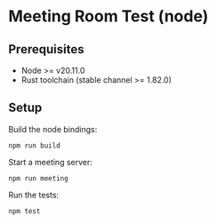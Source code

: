 # Meeting Room Test (node)

## Prerequisites

* Node >= v20.11.0
* Rust toolchain (stable channel >= 1.82.0)

## Setup

Build the node bindings:

```
npm run build
```

Start a meeting server:

```
npm run meeting
```

Run the tests:

```
npm test
```
